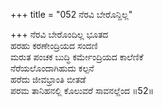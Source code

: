 +++
title = "052 ನೆರವಿ ಬೇರೊನ್ದಿಲ್ಲ"

+++
ನೆರವಿ ಬೇರೊಂದಿಲ್ಲ ಭೂತದ  
ಹರಹು ಕರಣೇಂದ್ರಿಯದ ಸಂದಣಿ  
ಮರುತ ಪಂಚಕ ಬುದ್ಧಿ ಕರ್ಮೇಂದ್ರಿಯದ ಕಾಲೆಣಿಕೆ  
ನೆರೆಯಲೊಂದಾಗಿಹುದು ಕಲ್ಪನೆ  
ಹರೆದು ಜೀವಭ್ರಾಂತಿ ಬೀತಡೆ  
ಪರಮ ತಾನಿಹನಲ್ಲಿ ಕೊಲುವರೆ ಸಾವನಲ್ಲೆಂದ      ॥52॥